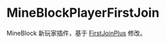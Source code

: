 # MineBlockPlayerFirstJoin
MineBlock 新玩家插件，基于 [FirstJoinPlus](https://github.com/chaseoes/FirstJoinPlus/) 修改。
